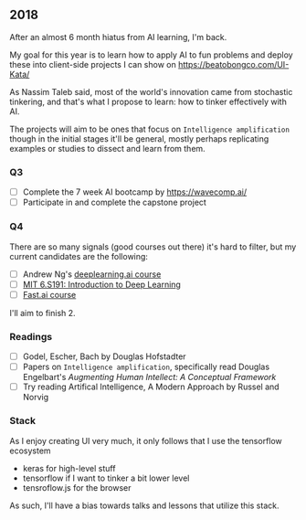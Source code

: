 ## 2018

After an almost 6 month hiatus from AI learning, I'm back.

My goal for this year is to learn how to apply AI to fun problems and deploy these into client-side projects I can show on https://beatobongco.com/UI-Kata/

As Nassim Taleb said, most of the world's innovation came from stochastic tinkering, and that's what I propose to learn: how to tinker effectively with AI.

The projects will aim to be ones that focus on `Intelligence amplification` though in the initial stages it'll be general, mostly perhaps replicating examples or studies to dissect and learn from them.

### Q3

- [ ] Complete the 7 week AI bootcamp by https://wavecomp.ai/
- [ ] Participate in and complete the capstone project

### Q4

There are so many signals (good courses out there) it's hard to filter, but my current candidates are the following:

- [ ] Andrew Ng's [deeplearning.ai course](https://www.deeplearning.ai/)
- [ ] [MIT 6.S191: Introduction to Deep Learning](http://introtodeeplearning.com/)
- [ ] [Fast.ai course](http://www.fast.ai/)

I'll aim to finish 2.

### Readings

- [ ] Godel, Escher, Bach by Douglas Hofstadter
- [ ] Papers on `Intelligence amplification`, specifically read Douglas Engelbart's *Augmenting Human Intellect: A Conceptual Framework*
- [ ] Try reading Artifical Intelligence, A Modern Approach by Russel and Norvig

### Stack

As I enjoy creating UI very much, it only follows that I use the tensorflow ecosystem

* keras for high-level stuff
* tensorflow if I want to tinker a bit lower level
* tensroflow.js for the browser

As such, I'll have a bias towards talks and lessons that utilize this stack.
